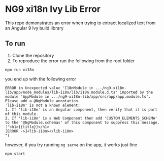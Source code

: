 # NG9 xi18n Ivy Lib Error

This repo demonstrates an error when trying to extract localized text from an Angular 9 Ivy build library

## To run

1. Clone the repository
2. To reproduce the error run the following from the root folder
```
npm run xi18n
```

you end up with the following error
```
ERROR in Unexpected value 'I18nModule in .../ng9-xi18n-lib/app/node_modules/lib-i18n/lib/i18n.module.d.ts' imported by the module 'AppModule in .../ng9-xi18n-lib/app/src/app/app.module.ts'. Please add a @NgModule annotation.
'lib-i18n' is not a known element:
1. If 'lib-i18n' is an Angular component, then verify that it is part of this module.
2. If 'lib-i18n' is a Web Component then add 'CUSTOM_ELEMENTS_SCHEMA' to the '@NgModule.schemas' of this component to suppress this message. ("<h1>{{title}}</h1>
[ERROR ->]<lib-i18n></lib-i18n>
")
```

however, if you try running `ng serve` on the app, it works just fine
```
npm start
```